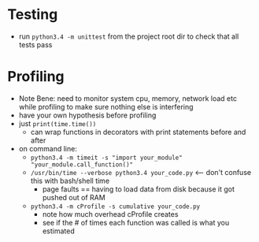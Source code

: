 Testing
=======
- run `python3.4 -m unittest` from the project root dir to check that all tests pass


Profiling
=========
- Note Bene: need to monitor system cpu, memory, network load etc while profiling to make sure nothing else is interfering
- have your own hypothesis before profiling
- just `print(time.time())`
	- can wrap functions in decorators with print statements before and after
- on command line:
	- `python3.4 -m timeit -s "import your_module" "your_module.call_function()"`
	- `/usr/bin/time --verbose python3.4 your_code.py`   <-- don't confuse this with bash/shell time
		- page faults == having to load data from disk because it got pushed out of RAM
	- `python3.4 -m cProfile -s cumulative your_code.py`
		- note how much overhead cProfile creates
		- see if the # of times each function was called is what you estimated
